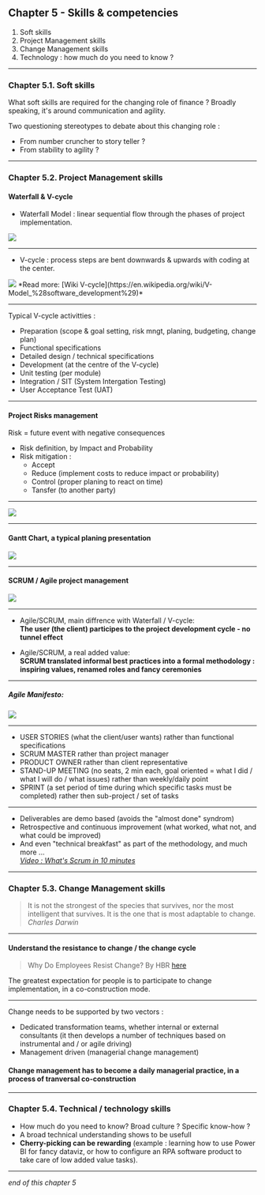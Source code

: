 ## Chapter 5 - Skills & competencies

1. Soft skills
2. Project Management skills 
3. Change Management skills
4. Technology : how much do you need to know ?  

----

### Chapter 5.1. Soft skills

What soft skills are required for the changing role of finance ? 
Broadly speaking, it's around communication and agility.  

Two questioning stereotypes to debate about this changing role :
- From number cruncher to story teller ?
- From stability to agility ?

----

### Chapter 5.2. Project Management skills

#### Waterfall & V-cycle

- Waterfall Model : linear sequential flow through the phases of project implementation.    
<img src="images/waterfall.gif" style="background:none; border:none; box-shadow:none;"/>     


----

- V-cycle : process steps are bent downwards & upwards with coding at the center.    
<img src="images/vcycle.png" style="background:none; border:none; box-shadow:none;"/>     
*Read more: [Wiki V-cycle](https://en.wikipedia.org/wiki/V-Model_%28software_development%29)*

----

Typical V-cycle activitties :     
- Preparation (scope & goal setting, risk mngt, planing, budgeting, change plan)
- Functional specifications
- Detailed design / technical specifications
- Development (at the centre of the V-cycle)
- Unit testing (per module)
- Integration / SIT (System Intergation Testing)
- User Acceptance Test (UAT) 

----

#### Project Risks management

Risk = future event with negative consequences      

- Risk definition, by Impact and Probability
- Risk mitigation : 
  - Accept 
  - Reduce (implement costs to reduce impact or probability)
  - Control (proper planing to react on time) 
  - Tansfer (to another party)

----

<img src="images/RM1.png" style="background:none; border:none; box-shadow:none;"/> 

----

#### Gantt Chart, a typical planing presentation

<img src="images/GC1.png" style="background:none; border:none; box-shadow:none;"/> 

----

#### SCRUM / Agile project management
<img src="images/scrum.jpg" style="background:none; border:none; box-shadow:none;"/> 

----

- Agile/SCRUM, main diffrence with Waterfall / V-cycle:      
**The user (the client) participes to the project development cycle - no tunnel effect**    

- Agile/SCRUM, a real added value:      
**SCRUM translated informal best practices into a formal methodology : inspiring values, renamed roles and fancy ceremonies**

----

##### Agile Manifesto: 
<img src="images/agilemanifesto.png" style="background:none; border:none; box-shadow:none;"/>

----

- USER STORIES (what the client/user wants) rather than functional specifications
- SCRUM MASTER rather than project manager  
- PRODUCT OWNER rather than client representative
- STAND-UP MEETING (no seats, 2 min each, goal oriented = what I did / what I will do / what issues) rather than weekly/daily point
- SPRINT (a set period of time during which specific tasks must be completed) rather then sub-project / set of tasks

----

- Deliverables are demo based (avoids the "almost done" syndrom)
- Retrospective and continuous improvement (what worked, what not, and what could be improved)
- And even "technical breakfast" as part of the methodology, and much more ...      
*[Video : What's Scrum in 10 minutes](https://youtu.be/XU0llRltyFM)*     

----

### Chapter 5.3. Change Management skills

> It is not the strongest of the species that survives, nor the most intelligent that survives. It is the one that is most adaptable to change.    
*Charles Darwin*

----

#### Understand the resistance to change / the change cycle

> Why Do Employees Resist Change? By HBR [here](https://hbr.org/1996/05/why-do-employees-resist-change?referral=03759&cm_vc=rr_item_page.bottom)

The greatest expectation for people is to participate to change implementation, in a co-construction mode.  

----

Change needs to be supported by two vectors : 
- Dedicated transformation teams, whether internal or external consultants (it then develops a number of techniques based on instrumental and / or agile driving)
- Management driven (managerial change management)
#### Change management has to become a daily managerial practice, in a process of tranversal co-construction

----

### Chapter 5.4. Technical / technology skills

- How much do you need to know? Broad culture ? Specific know-how ?
- A broad technical understanding shows to be usefull
- **Cherry-picking can be rewarding** (example : learning how to use Power BI for fancy dataviz, or how to configure an RPA software product to take care of low added value tasks).

----

*end of this chapter 5*

